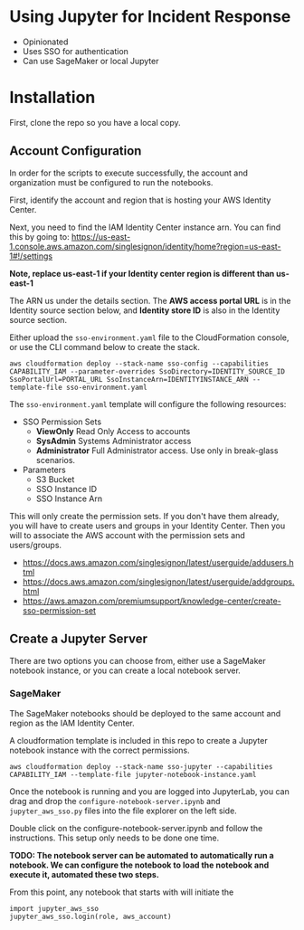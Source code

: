 # Using Jupyter for Incident Response
* Opinionated
* Uses SSO for authentication
* Can use SageMaker or local Jupyter

# Installation
First, clone the repo so you have a local copy.

## Account Configuration
In order for the scripts to execute successfully, the account and organization must be configured to run the notebooks.

First, identify the account and region that is hosting your AWS Identity Center. 

Next, you need to find the IAM Identity Center instance arn. You can find this by going to:
https://us-east-1.console.aws.amazon.com/singlesignon/identity/home?region=us-east-1#!/settings

**Note, replace us-east-1 if your Identity center region is different than us-east-1**

The ARN us under the details section.
The **AWS access portal URL** is in the Identity source section below, and **Identity store ID** is also in the Identity source section.


Either upload the `sso-environment.yaml` file to the CloudFormation console, or use the CLI command below to create the stack.

```
aws cloudformation deploy --stack-name sso-config --capabilities CAPABILITY_IAM --parameter-overrides SsoDirectory=IDENTITY_SOURCE_ID SsoPortalUrl=PORTAL_URL SsoInstanceArn=IDENTITYINSTANCE_ARN --template-file sso-environment.yaml
```

The `sso-environment.yaml` template will configure the following resources: 
* SSO Permission Sets
  * **ViewOnly** Read Only Access to accounts
  * **SysAdmin** Systems Administrator access
  * **Administrator** Full Administrator access. Use only in break-glass scenarios.
* Parameters
  * S3 Bucket
  * SSO Instance ID
  * SSO Instance Arn

This will only create the permission sets. If you don't have them already, you will have to create users and groups in your Identity Center. Then you will to associate the AWS account with the permission sets and users/groups. 

* https://docs.aws.amazon.com/singlesignon/latest/userguide/addusers.html
* https://docs.aws.amazon.com/singlesignon/latest/userguide/addgroups.html
* https://aws.amazon.com/premiumsupport/knowledge-center/create-sso-permission-set


## Create a Jupyter Server
There are two options you can choose from, either use a SageMaker notebook instance, or you can create a local notebook server.

### SageMaker
The SageMaker notebooks should be deployed to the same account and region as the IAM Identity Center.

A cloudformation template is included in this repo to create a Jupyter notebook instance with the correct permissions.

```
aws cloudformation deploy --stack-name sso-jupyter --capabilities CAPABILITY_IAM --template-file jupyter-notebook-instance.yaml
```

Once the notebook is running and you are logged into JupyterLab, you can drag and drop the `configure-notebook-server.ipynb`  and `jupyter_aws_sso.py` files into the file explorer on the left side.

Double click on the configure-notebook-server.ipynb and follow the instructions. This setup only needs to be done one time.

**TODO: The notebook server can be automated to automatically run a notebook. We can configure the notebook to load the notebook and execute it, automated these two steps.**

From this point, any notebook that starts with will initiate the 
```
import jupyter_aws_sso
jupyter_aws_sso.login(role, aws_account)
```
